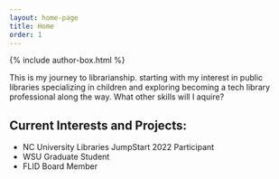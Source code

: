 ```yaml
---
layout: home-page
title: Home
order: 1
---
```

{% include author-box.html %}

This is my journey to librarianship. starting with my interest in public libraries specializing in children and exploring becoming a tech library professional along the way. What other skills will I aquire?

## Current Interests and Projects:

- NC University Libraries JumpStart 2022 Participant
- WSU Graduate Student
- FLID Board Member
